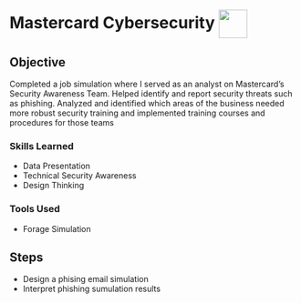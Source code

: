 # Mastercard Cybersecurity <img src="https://cdn3.iconfinder.com/data/icons/payment-method-1/64/_Mastercard-256.png" align="center" width="50" />

## Objective
Completed a job simulation where I served as an analyst on Mastercard’s Security Awareness Team. Helped identify and report security threats such as phishing. Analyzed and identified which areas of the business needed more robust security training and implemented training courses and procedures for those teams

### Skills Learned

- Data Presentation
- Technical Security Awareness
- Design Thinking

### Tools Used

- Forage Simulation

## Steps
- Design a phising email simulation
- Interpret phishing sumulation results
